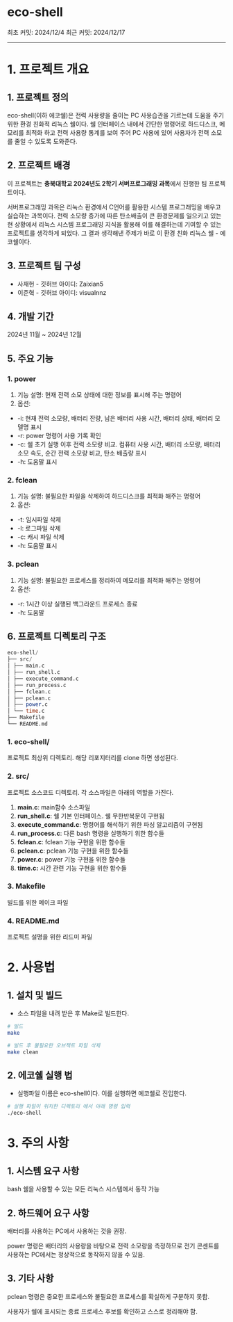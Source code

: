 # eco-shell

최초 커밋: 2024/12/4   최근 커밋: 2024/12/17

---

# 1. 프로젝트 개요

## 1. 프로젝트 정의

eco-shell(이하 에코쉘)은 전력 사용량을 줄이는 PC 사용습관을 기르는데 도움을 주기 위한 환경 친화적 리눅스 쉘이다. 쉘 인터페이스 내에서 간단한 명령어로 하드디스크, 메모리를 최적화 하고 전력 사용량 통계를 보여 주어 PC 사용에 있어 사용자가 전력 소모를 줄일 수 있도록 도와준다.

## 2. 프로젝트 배경

이 프로젝트는 **충북대학교 2024년도 2학기 서버프로그래밍 과목**에서 진행한 팀 프로젝트이다.

서버프로그래밍 과목은 리눅스 환경에서 C언어를 활용한 시스템 프로그래밍을 배우고 실습하는 과목이다. 전력 소모량 증가에 따른 탄소배출이 큰 환경문제를 일으키고 있는 현 상황에서 리눅스 시스템 프로그래밍 지식을 활용해 이를 해결하는데 기여할 수 있는 프로젝트를 생각하게 되었다. 그 결과 생각해낸 주제가 바로 이 환경 친화 리눅스 쉘 - 에코쉘이다.

## 3. 프로젝트 팀 구성

- 사재헌 - 깃허브 아이디: Zaixian5
- 이준혁 - 깃허브 아이디: visualnnz

## 4. 개발 기간

2024년 11월 ~ 2024년 12월

## 5. 주요 기능

### 1. power

1. 기능 설명: 현재 전력 소모 상태에 대한 정보를 표시해 주는 명령어
2. 옵션:
- -i: 현재 전력 소모량, 배터리 잔량, 남은 배터리 사용 시간, 배터리 상태, 배터리 모델명 표시
- -r: power 명령어 사용 기록 확인
- -c: 쉘 초기 실행 이후 전력 소모량 비교. 컴퓨터 사용 시간, 배터리 소모량, 배터리 소모 속도, 순간 전력 소모량 비교, 탄소 배출량 표시
- -h: 도움말 표시

### 2. fclean

1. 기능 설명: 불필요한 파일을 삭제하여 하드디스크를 최적화 해주는 명령어
2. 옵션:
- -t: 임시파일 삭제
- -l: 로그파일 삭제
- -c: 캐시 파일 삭제
- -h: 도움말 표시

### 3. pclean

1. 기능 설명: 불필요한 프로세스를 정리하여 메모리를 최적화 해주는 명령어
2. 옵션:
- -r: 1시간 이상 실행된 백그라운드 프로세스 종료
- -h: 도움말

## 6. 프로젝트 디렉토리 구조

```sql
eco-shell/
├── src/
│ ├── main.c
│ ├── run_shell.c
│ ├── execute_command.c
│ ├── run_process.c
│ ├── fclean.c
│ ├── pclean.c
│ ├── power.c
│ └── time.c
├── Makefile
└── README.md
```

### 1. eco-shell/

프로젝트 최상위 디렉토리. 해당 리포지터리를 clone 하면 생성된다.

### 2. src/

프로젝트 소스코드 디렉토리. 각 소스파일은 아래의 역할을 가진다.

1. **main.c**: main함수 소스파일
2. **run_shell.c**: 쉘 기본 인터페이스. 쉘 무한반복문이 구현됨
3. **execute_command.c**: 명령어를 해석하기 위한 파싱 알고리즘이 구현됨
4. **run_process.c**: 다른 bash 명령을 실행하기 위한 함수들
5. **fclean.c**: fclean 기능 구현을 위한 함수들
6. **pclean.c**: pclean 기능 구현을 위한 함수들
7. **power.c**: power 기능 구현을 위한 함수들
8. **time.c:** 시간 관련 기능 구현을 위한 함수들

### 3. Makefile

빌드를 위한 메이크 파일

### 4. README.md

프로젝트 설명을 위한 리드미 파일

# 2. 사용법

## 1. 설치 및 빌드

- 소스 파일을 내려 받은 후 Make로 빌드한다.

```bash
# 빌드
make

# 빌드 후 불필요한 오브젝트 파일 삭제
make clean
```

## 2. 에코쉘 실행 법

- 실행파일 이름은 eco-shell이다. 이를 실행하면 에코쉘로 진입한다.

```bash
# 실행 파일이 위치한 디렉토리 에서 아래 명령 입력
./eco-shell
```

# 3. 주의 사항

## 1. 시스템 요구 사항

bash 쉘을 사용할 수 있는 모든 리눅스 시스템에서 동작 가능

## 2. 하드웨어 요구 사항

배터리를 사용하는 PC에서 사용하는 것을 권장. 

power 명령은 배터리의 사용량을 바탕으로 전력 소모량을 측정하므로 전기 콘센트를 사용하는 PC에서는 정상적으로 동작하지 않을 수 있음.

## 3. 기타 사항

pclean 명령은 중요한 프로세스와 불필요한 프로세스를 확실하게 구분하지 못함. 

사용자가 쉘에 표시되는 종료 프로세스 후보를 확인하고 스스로 정리해야 함.